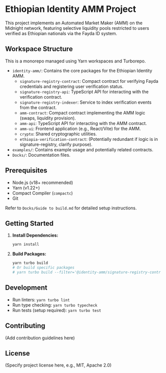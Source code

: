 # Ethiopian Identity AMM Project

This project implements an Automated Market Maker (AMM) on the Midnight network, featuring selective liquidity pools restricted to users verified as Ethiopian nationals via the Fayda ID system.

## Workspace Structure

This is a monorepo managed using Yarn workspaces and Turborepo.

- `identity-amm/`: Contains the core packages for the Ethiopian Identity AMM.
  - `signature-registry-contract`: Compact contract for verifying Fayda credentials and registering user verification status.
  - `signature-registry-api`: TypeScript API for interacting with the verification contract.
  - `signature-registry-indexer`: Service to index verification events from the contract.
  - `amm-contract`: Compact contract implementing the AMM logic (swaps, liquidity provision).
  - `amm-api`: TypeScript API for interacting with the AMM contract.
  - `amm-ui`: Frontend application (e.g., React/Vite) for the AMM.
  - `crypto`: Shared cryptographic utilities.
  - `ethiopia-verification-contract`: (Potentially redundant if logic is in signature-registry, clarify purpose).
- `examples/`: Contains example usage and potentially related contracts.
- `Docks/`: Documentation files.

## Prerequisites

- Node.js (v18+ recommended)
- Yarn (v1.22+)
- Compact Compiler (`compactc`)
- Git

Refer to `Docks/Guide to build.md` for detailed setup instructions.

## Getting Started

1.  **Install Dependencies:**
    ```bash
    yarn install
    ```
2.  **Build Packages:**
    ```bash
    yarn turbo build
    # Or build specific packages
    # yarn turbo build --filter='@identity-amm/signature-registry-contract'
    ```

## Development

- Run linters: `yarn turbo lint`
- Run type checking: `yarn turbo typecheck`
- Run tests (setup required): `yarn turbo test`

## Contributing

(Add contribution guidelines here)

## License

(Specify project license here, e.g., MIT, Apache 2.0)

